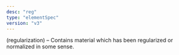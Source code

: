```yaml
---
desc: "reg"
type: "elementSpec"
version: "v3"
---
```


(regularization) – Contains material which has been regularized or normalized in some
sense.